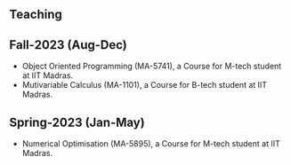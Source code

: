 
## Teaching

<!---## Teaching Assistantship
  * Single Variable Calculus (MAT-111)- Varsha (Fall semester) 2016.
  * Mathematical Tools II (IDC-121)- Vasanth (Spring semester) 2017, Vasanth 2018.
  * Multi-variable Calculus (MAT-211)- Varsha 2017, Varsha 2018, Varsha 2019.
  * Introduction to Probability and Statistics (MAT-221)- Vasanth 2019, Vasanth 2020.
  * Complex Analysis (MAT-321) Vasanth 2021.


## Mentorship:
  * MTTS summer camp at IIT Chennai May 22 - June 03, 2023.
  * Online Foundation Course in Mathematics (OFCM by MTTS) August 20 - September 02, 2023.-->

## Fall-2023 (Aug-Dec)
* Object Oriented Programming (MA-5741), a Course for M-tech student at IIT Madras.
* Mutivariable Calculus (MA-1101), a Course for B-tech student at IIT Madras.


## Spring-2023 (Jan-May) 
* Numerical Optimisation (MA-5895), a Course for M-tech student at IIT Madras.
